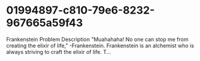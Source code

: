 # 01994897-c810-79e6-8232-967665a59f43
Frankenstein Problem Description "Muahahaha! No one can stop me from creating the elixir of life," -Frankenstein. Frankenstein is an alchemist who is always striving to craft the elixir of life.  T...
